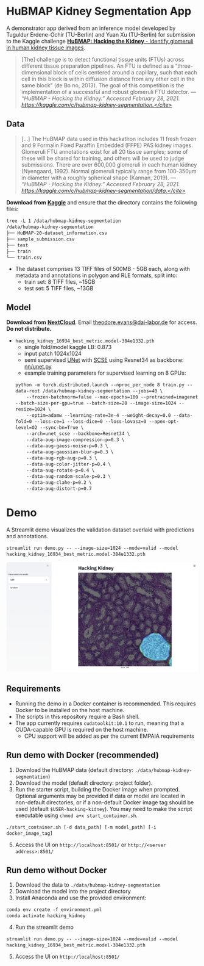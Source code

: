 # HuBMAP Kidney Segmentation App

A demonstrator app derived from an inference model developed by Tuguldur Erdene-Ochir (TU-Berlin) and Yuan Xu (TU-Berlin) for submission to the Kaggle challenge [**HuBMAP: Hacking the Kidney** - Identify glomeruli in human kidney tissue images](https://www.kaggle.com/c/hubmap-kidney-segmentation). 

> [The] challenge is to detect functional tissue units (FTUs) across different tissue preparation pipelines. An FTU is defined as a “three-dimensional block of cells centered around a capillary, such that each cell in this block is within diffusion distance from any other cell in the same block” (de Bo
no, 2013). The goal of this competition is the implementation of a successful and robust glomeruli FTU detector. &mdash; <cite>“HuBMAP - Hacking the Kidney.” Accessed February 28, 2021. https://kaggle.com/c/hubmap-kidney-segmentation.</cite>

## Data

 > [...] The HuBMAP data used in this hackathon includes 11 fresh frozen and 9 Formalin Fixed Paraffin Embedded (FFPE) PAS kidney images. Glomeruli FTU annotations exist for all 20 tissue samples; some of these will be shared for training, and others will be used to judge submissions.
> There are over 600,000 glomeruli in each human kidney (Nyengaard, 1992). Normal glomeruli typically range from 100-350μm in diameter with a roughly spherical shape (Kannan, 2019).  &mdash; <cite>“HuBMAP - Hacking the Kidney.” Accessed February 28, 2021. https://kaggle.com/c/hubmap-kidney-segmentation/data.</cite>

  **Download from** [**Kaggle**](https://www.kaggle.com/c/hubmap-kidney-segmentation/data) and ensure that the directory contains the following files:

  ```
  tree -L 1 /data/hubmap-kidney-segmentation
  /data/hubmap-kidney-segmentation
  ├── HuBMAP-20-dataset_information.csv
  ├── sample_submission.csv
  ├── test
  ├── train
  └── train.csv
  ```
  
* The dataset comprises 13 TIFF files of 500MB - 5GB each, along with metadata and annotations in polygon and RLE formats, split into:
    - train set: 8 TIFF files, ~15GB
    - test set: 5 TIFF files, ~13GB

## Model
  **Download from** [**NextCloud**](https://nx9836.your-storageshare.de/s/HSq8StKLB6WYncy). Email <theodore.evans@dai-labor.de> for access. **Do not distribute.**
* `hacking_kidney_16934_best_metric.model-384e1332.pth`
  * single fold/model kaggle LB: 0.873
  * input patch 1024x1024
  * semi supervised [UNet](https://arxiv.org/abs/1505.04597) with [SCSE](https://arxiv.org/abs/1803.02579) using Resnet34 as backbone: [nn/unet.py](nn/unet.py)
  * example training parameters for supervised learning on 8 GPUs:
  ```
  python -m torch.distributed.launch --nproc_per_node 8 train.py --data-root /data/hubmap-kidney-segmentation --jobs=40 \
      --frozen-batchnorm=false --max-epochs=100 --pretrained=imagenet --batch-size-per-gpu=true --batch-size=20 --image-size=1024 --resize=1024 \
      --optim=adamw --learning-rate=3e-4 --weight-decay=0.0 --data-fold=0 --loss-ce=1 --loss-dice=0 --loss-lovasz=0 --apex-opt-level=O2 --sync-bn=True \
      --arch=unet_scse --backbone=Resnet34 \
      --data-aug-image-compression-p=0.3 \
      --data-aug-gauss-noise-p=0.3 \
      --data-aug-gaussian-blur-p=0.3 \
      --data-aug-rgb-aug-p=0.3 \
      --data-aug-color-jitter-p=0.4 \
      --data-aug-rotate-p=0.4 \
      --data-aug-random-scale-p=0.3 \
      --data-aug-clahe-p=0.2 \
      --data-aug-distort-p=0.7
  ```

# Demo

A Streamlit demo visualizes the validation dataset overlaid with predictions and annotations.
```
streamlit run demo.py -- --image-size=1024 --mode=valid --model hacking_kidney_16934_best_metric.model-384e1332.pth
``` 


![](demo_screenshot.png)

## Requirements

 * Running the demo in a Docker container is recommended. This requires Docker to be installed on the host machine.
 * The scripts in this repository require a Bash shell.
 * The app currently requires `cudatoolkit:10.1` to run, meaning that a CUDA-capable GPU is required on the host machine. 
   - CPU support will be added as per the current EMPAIA requirements

## Run demo with Docker (recommended)
1. Download the HuBMAP data (default directory: `./data/hubmap-kidney-segmentation`)
2. Download the model (default directory: project folder).
3. Run the starter script, building the Docker image when prompted. Optional arguments may be provided if data or model are located in non-default directories, or if a non-default Docker image tag should be used (default `$USER-hacking-kidney`). You may need to make the script executable using `chmod a+x start_container.sh`.
  ```
  ./start_container.sh [-d data_path] [-m model_path] [-i docker_image_tag]
  ```

5. Access the UI on `http://localhost:8501/` or `http://<server address>:8501/`

## Run demo without Docker
1. Download the data to `./data/hubmap-kidney-segmentation`
2. Download the model into the project directory
3. Install Anaconda and use the provided environment:
  ```
  conda env create -f environment.yml
  conda activate hacking_kidney
  ```
4. Run the streamlit demo 
```
streamlit run demo.py -- --image-size=1024 --mode=valid --model hacking_kidney_16934_best_metric.model-384e1332.pth
```
5. Access the UI on `http://localhost:8501/`
